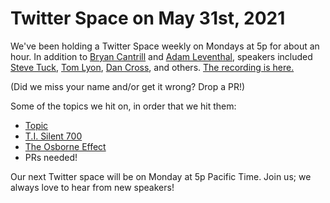 # Twitter Space on May 31st, 2021

We've been holding a Twitter Space weekly on Mondays at 5p for about an hour. In addition to [Bryan Cantrill](https://twitter.com/bcantrill) and [Adam Leventhal](https://twitter.com/ahl), speakers included [Steve Tuck](https://twitter.com/sdtuck), [Tom Lyon](https://twitter.com/aka_pugs), [Dan Cross](https://twitter.com/DanCrossNYC), and others.
[The recording is here.](https://www.youtube.com/watch?v=faY7kWHQuNE)

(Did we miss your name and/or get it wrong? Drop a PR!)

Some of the topics we hit on, in order that we hit them:

- [Topic](link)
- [T.I. Silent 700](https://en.wikipedia.org/wiki/Silent_700)
- [The Osborne Effect](https://en.wikipedia.org/wiki/Osborne_effect)
- PRs needed!

Our next Twitter space will be on Monday at 5p Pacific Time. Join us; we always love to hear from new speakers!
